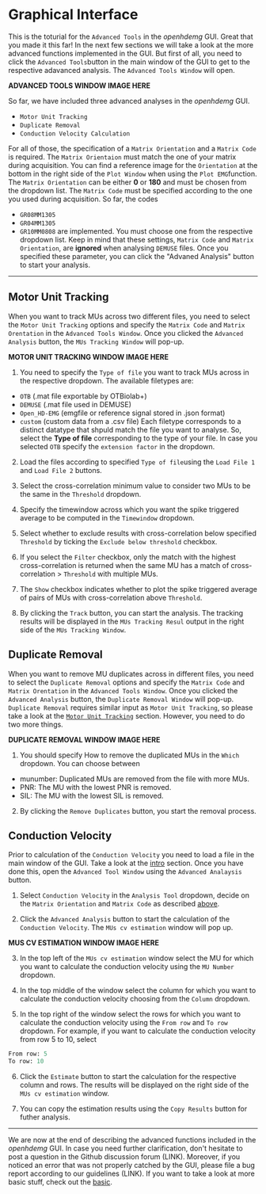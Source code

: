 # Graphical Interface

This is the toturial for the `Advanced Tools` in the *openhdemg* GUI. Great that you made it this far! In the next few sections we will take a look at the more advanced functions implemented in the GUI. But first of all, you need to click the `Advanced Tools`button in the main window of the GUI to get to the respective adavanced analysis. The `Advanced Tools Window` will open.

**ADVANCED TOOLS WINDOW IMAGE HERE**

So far, we have included three advanced analyses in the *openhdemg* GUI. 
- `Motor Unit Tracking`
- `Duplicate Removal`
- `Conduction Velocity Calculation`

For all of those, the specification of a `Matrix Orientation` and a `Matrix Code` is required. The `Matrix Orientaion` must match the one of your matrix during acquisition. You can find a reference image for the `Orientation` at the bottom in the right side of the `Plot Window` when using the `Plot EMG`function. The `Matrix Orientation` can be either **0** or **180** and must be chosen from the dropdown list.
The `Matrix Code` must be specified according to the one you used during acquisition. So far, the codes 
- `GR08MM1305`
- `GR04MM1305`
- `GR10MM0808`
are implemented. You must choose one from the respective dropdown list.
Keep in mind that these settings, `Matrix Code` and `Matrix Orientation`, are **ignored** when analysing `DEMUSE` files.
Once you specified these parameter, you can click the "Advaned Analysis" button to start your analysis.

-----------------------------------------

## Motor Unit Tracking
When you want to track MUs across two different files, you need to select the `Motor Unit Tracking` options and specify the `Matrix Code` and `Matrix Orentation` in the `Advanced Tools Window`. Once you clicked the `Advanced Analysis` button, the `MUs Tracking Window` will pop-up.

**MOTOR UNIT TRACKING WINDOW IMAGE HERE**

1. You need to specify the `Type of file` you want to track MUs across in the respective dropdown. The available filetypes are:
- `OTB` (.mat file exportable by OTBiolab+)
- `DEMUSE` (.mat file used in DEMUSE)
- `Open_HD-EMG` (emgfile or reference signal stored in .json format)
- `custom` (custom data from a .csv file)
Each filetype corresponds to a distinct datatype that shpuld match the file you want to analyse. So, select the **Type of file** corresponding to the type of your file. In case you selected `OTB` specify the `extension factor` in the dropdown.

2. Load the files according to specified `Type of file`using the `Load File 1` and `Load File 2` buttons.

3. Select the cross-correlation minimum value to consider two MUs to be the same in the `Threshold` dropdown.

4. Specify the timewindow across which you want the spike triggered average to be computed in the `Timewindow` dropdown.

5. Select whether to exclude results with cross-correlation below specified `Threshold` by ticking the `Exclude below threshold` checkbox. 

6. If you select the `Filter` checkbox, only the match with the highest cross-correlation is returned when the same MU has a match of cross-correlation > `Threshold` with multiple MUs.

7. The `Show` checkbox indicates whether to plot the spike triggered average of pairs of MUs with cross-correlation above `Threshold`.

8. By clicking the `Track` button, you can start the analysis. The tracking results will be displayed in the `MUs Tracking Resul` output in the right side of the `MUs Tracking Window`.

## Duplicate Removal
When you want to remove MU duplicates across in different files, you need to select the `Duplicate Removal` options and specify the `Matrix Code` and `Matrix Orentation` in the `Advanced Tools Window`. Once you clicked the `Advanced Analysis` button, the `Duplicate Removal Window` will pop-up. `Duplicate Removal` requires similar input as `Motor Unit Tracking`, so please take a look at the [`Motor Unit Tracking`](#motor-unit-tracking) section. However, you need to do two more things. 

**DUPLICATE REMOVAL WINDOW IMAGE HERE**

1. You should specify How to remove the duplicated MUs in the `Which` dropdown. You can choose between 
- munumber: Duplicated MUs are removed from the file with more MUs.
- PNR: The MU with the lowest PNR is removed.
- SIL: The MU with the lowest SIL is removed.

2. By clicking the `Remove Duplicates` button, you start the removal process. 

## Conduction Velocity
Prior to calculation of the `Conduction Velocity` you need to load a file in the main window of the GUI. Take a look at the [intro](GUI_intro.md#specifying-an-analysis-file) section.  Once you have done this, open the `Advanced Tool Window` using the `Advanced Analaysis` button. 

1. Select `Conduction Velocity` in the `Analysis Tool` dropdown, decide on the `Matrix Orientation` and `Matrix Code` as described [above](#graphical-interface).

2. Click the `Advanced Analysis` button to start the calculation of the `Conduction Velocity`. The `MUs cv estimation` window will pop up. 

**MUS CV ESTIMATION WINDOW IMAGE HERE** 

3. In the top left of the `MUs cv estimation` window select the MU for which you want to calculate the conduction velocity using the `MU Number` dropdown. 

4. In the top middle of the window select the column for which you want to calculate the conduction velocity choosing from the `Column` dropdown.

5. In the top right of the window select the rows for which you want to calculate the conduction velocity using the `From row` and `To row` dropdown. For example, if you want to calculate the conduction velocity from row 5 to 10, select 

```Python
From row: 5
To row: 10
```

6. Click the `Estimate` button to start the calculation for the respective column and rows. The results will be displayed on the right side of the `MUs cv estimation` window. 

7. You can copy the estimation results using the `Copy Results` button for futher analysis. 

--------------------------------------

We are now at the end of describing the advanced functions included in the *openhdemg* GUI. In case you need further clarification, don't hesitate to post a question in the Github discussion forum (LINK). Moreover, if you noticed an error that was not properly catched by the GUI, please file a bug report according to our guidelines (LINK).
If you want to take a look at more basic stuff, check out the [basic](GUI_basics.md). 



    


